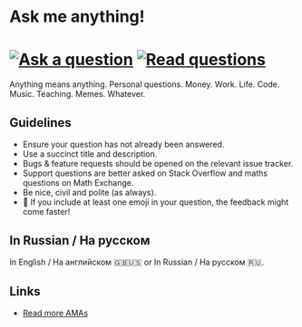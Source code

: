 # Ask me anything!

[<img src="https://img.shields.io/website?color=%239370DB&down_message=a%20question&label=ask&logo=github&style=for-the-badge&up_message=a%20question&url=https%3A%2F%2Fgithub.com%2Fauroraptor%2Fama" alt="Ask a question" align=center>](https://github.com/auroraptor/ama/issues/new) 
[<img src="https://img.shields.io/website?color=%2300FA9A&down_message=questions&label=read&logo=github&style=for-the-badge&up_message=questions&url=https%3A%2F%2Fgithub.com%2Fauroraptor%2Fama" alt="Read questions" align=center>](https://github.com/auroraptor/ama/issues)
=====

Anything means anything. Personal questions. Money. Work. Life. Code. Music. Teaching. Memes. Whatever.

## Guidelines

* Ensure your question has not already been answered.
* Use a succinct title and description.
* Bugs & feature requests should be opened on the relevant issue tracker.
* Support questions are better asked on Stack Overflow and maths questions on Math Exchange.
* Be nice, civil and polite (as always).
* 🌟 If you include at least one emoji in your question, the feedback might come faster! 

## In Russian / На русском 
In English / На английском 🇬🇧🇺🇸 or In Russian / На русском 🇷🇺.

## Links
* [Read more AMAs](https://github.com/sindresorhus/amas)
